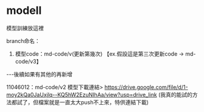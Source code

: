 # modell
模型訓練放這裡

branch命名：
1. 模型code：md-code/v(更新第幾次)  【ex.假設這是第三次更新code -> md-code/v3】

---後續如果有其他的再新增

11046012：md-code/v2 模型下載連結> https://drive.google.com/file/d/1-moy2kQa0JaUxjlq--KQ5hW2EzuNIhAa/view?usp=drive_link
(我真的能試的方法都試了，但檔案就是一直太大push不上來，特供連結下載)
